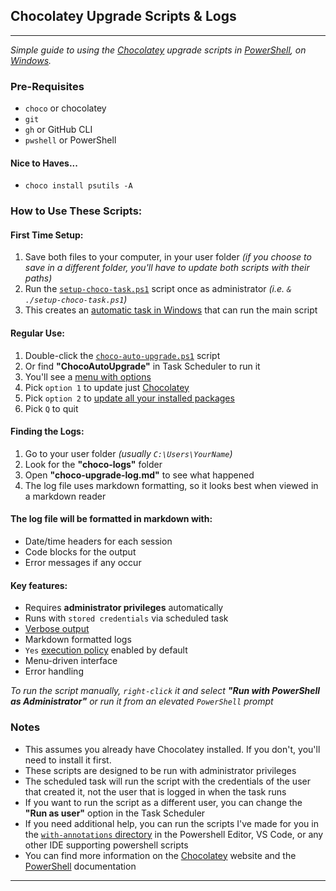 ## Chocolatey Upgrade Scripts & Logs
---
_Simple guide to using the [Chocolatey](https://chocolatey.org/) upgrade scripts in [PowerShell](https://learn.microsoft.com/en-us/powershell/), on [Windows](https://www.microsoft.com/en-us/windows)._

### Pre-Requisites
- `choco` or chocolatey
- `git`
- `gh` or GitHub CLI
- `pwshell` or PowerShell

#### Nice to Haves...
- `choco install psutils -A`

### How to Use These Scripts:
#### First Time Setup:
1. Save both files to your computer, in your user folder _(if you choose to save in a different folder, you'll have to update both scripts with their paths)_
2. Run the [`setup-choco-task.ps1`](drafts/setup-choco-task.ps1) script once as administrator _(i.e. `& ./setup-choco-task.ps1`)_
3. This creates an [automatic task in Windows](https://learn.microsoft.com/en-us/windows/win32/taskschd/task-scheduler-start-a-task-on-a-schedule?redirectedfrom=MSDN) that can run the main script

#### Regular Use:
1. Double-click the [`choco-auto-upgrade.ps1`](drafts/choco-auto-upgrade.ps1) script
2. Or find **"ChocoAutoUpgrade"** in Task Scheduler to run it
3. You'll see a [menu with options](https://learn.microsoft.com/en-us/powershell/module/microsoft.powershell.utility/write-host?view=powershell-7.4)
4. Pick `option 1` to update just [Chocolatey](https://chocolatey.org/)
5. Pick `option 2` to [update all your installed packages](https://docs.chocolatey.org/en-us/choco/commands/upgrade)
6. Pick `Q` to quit

#### Finding the Logs:
1. Go to your user folder _(usually `C:\Users\YourName`)_
2. Look for the **"choco-logs"** folder
3. Open **"choco-upgrade-log.md"** to see what happened
4. The log file uses markdown formatting, so it looks best when viewed in a markdown reader

#### The log file will be formatted in markdown with:
- Date/time headers for each session
- Code blocks for the output
- Error messages if any occur

#### Key features:
- Requires **administrator privileges** automatically
- Runs with `stored credentials` via scheduled task
- [Verbose output](https://learn.microsoft.com/en-us/powershell/module/microsoft.powershell.core/about/about_output_and_message_tracing?view=powershell-7.4)
- Markdown formatted logs
- `Yes` [execution policy](https://learn.microsoft.com/en-us/powershell/module/microsoft.powershell.core/about/about_execution_policies?view=powershell-7.4) enabled by default
- Menu-driven interface
- Error handling

_To run the script manually, `right-click` it and select **"Run with PowerShell as Administrator"** or run it from an elevated `PowerShell` prompt_

### Notes
- This assumes you already have Chocolatey installed. If you don't, you'll need to install it first.
- These scripts are designed to be run with administrator privileges
- The scheduled task will run the script with the credentials of the user that created it, not the user that is logged in when the task runs
- If you want to run the script as a different user, you can change the **"Run as user"** option in the Task Scheduler
- If you need additional help, you can run the scripts I've made for you in the [`with-annotations` directory](drafts/with-annotations) in the Powershell Editor, VS Code, or any other IDE supporting powershell scripts
- You can find more information on the [Chocolatey](https://chocolatey.org/) website and the [PowerShell](https://learn.microsoft.com/en-us/powershell/scripting/overview) documentation

---
